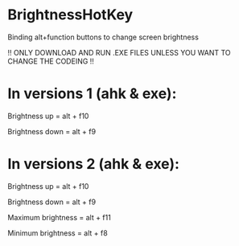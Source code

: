 # BrightnessHotKey
Binding alt+function buttons to change screen brightness

!! ONLY DOWNLOAD AND RUN .EXE FILES UNLESS YOU WANT TO CHANGE THE CODEING !!

# In versions 1 (ahk & exe):
Brightness up = alt + f10

Brightness down = alt + f9

# In versions 2 (ahk & exe):
Brightness up = alt + f10

Brightness down = alt + f9

Maximum brightness = alt + f11

Minimum brightness = alt + f8
